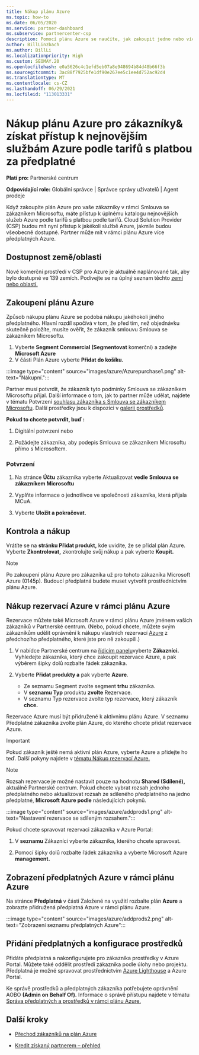 ```yaml
---
title: Nákup plánu Azure
ms.topic: how-to
ms.date: 06/05/2020
ms.service: partner-dashboard
ms.subservice: partnercenter-csp
description: Pomocí plánu Azure se naučíte, jak zakoupit jedno nebo více předplatných Azure, rezervace Azure, konfigurovat prostředky a zobrazit nebo přidat předplatná.
author: BillLinzbach
ms.author: BillLi
ms.localizationpriority: High
ms.custom: SEOMAY.20
ms.openlocfilehash: e0a5626c4c1efd5eb07a8e948694b84d48b66f3b
ms.sourcegitcommit: 3ac88f7925bfe1df90e267ee5c1ee4d752ac92d4
ms.translationtype: MT
ms.contentlocale: cs-CZ
ms.lasthandoff: 06/29/2021
ms.locfileid: "113013331"
---
```

# <a name="purchase-the-azure-plan-for-customers--access-the-latest-azure-services-at-pay-as-you-go-rates"></a>Nákup plánu Azure pro zákazníky& získat přístup k nejnovějším službám Azure podle tarifů s platbou za předplatné

**Platí pro:** Partnerské centrum 

**Odpovídající role:** Globální správce | Správce správy uživatelů | Agent prodeje

Když zakoupíte plán Azure pro vaše zákazníky v rámci Smlouva se zákazníkem Microsoftu, máte přístup k úplnému katalogu nejnovějších služeb Azure podle tarifů s platbou podle tarifů. Cloud Solution Provider (CSP) budou mít nyní přístup k jakékoli službě Azure, jakmile budou všeobecně dostupné. Partner může mít v rámci plánu Azure více předplatných Azure. 

## <a name="countryregion-availability"></a>Dostupnost země/oblasti

Nové komerční prostředí v CSP pro Azure je aktuálně naplánované tak, aby bylo dostupné ve 139 zemích. Podívejte se na úplný seznam těchto [zemí nebo oblastí.](https://query.prod.cms.rt.microsoft.com/cms/api/am/binary/RE3QN0x) 

## <a name="how-to-purchase-azure-plan"></a>Zakoupení plánu Azure

Způsob nákupu plánu Azure se podobá nákupu jakéhokoli jiného předplatného. Hlavní rozdíl spočívá v tom, že před tím, než objednávku skutečně položíte, musíte ověřit, že zákazník smlouvu Smlouva se zákazníkem Microsoftu.

1. Vyberte **Segment Commercial (Segmentovat** komerční) a zadejte **Microsoft Azure** 
2. V části Plán Azure vyberte **Přidat do košíku.**

:::image type="content" source="images/azure/Azurepurchase1.png" alt-text="Nákupní.":::

Partner musí potvrdit, že zákazník tyto podmínky Smlouva se zákazníkem Microsoftu přijal. Další informace o tom, jak to partner může udělat, najdete v tématu Potvrzení [souhlasu zákazníka s Smlouva se zákazníkem Microsoftu](confirm-customer-agreement.md). Další prostředky jsou k dispozici v [galerii prostředků](https://partner.microsoft.com/resources/collection/Microsoft-Customer-Agreement-in-the-CSP-program#/).

**Pokud to chcete potvrdit, buď :** 

1. Digitální potvrzení nebo

2. Požádejte zákazníka, aby podepis Smlouva se zákazníkem Microsoftu přímo s Microsoftem. 

### <a name="to-confirm"></a>Potvrzení 

1. Na stránce **Účtu** zákazníka vyberte Aktualizovat **vedle** **Smlouva se zákazníkem Microsoftu**  

2. Vyplňte informace o jednotlivce ve společnosti zákazníka, která přijala MCuA.

3. Vyberte **Uložit a pokračovat.**  

## <a name="review-and-buy"></a>Kontrola a nákup

Vrátíte se na **stránku Přidat produkt,** kde uvidíte, že se přidal plán Azure. Vyberte **Zkontrolovat,** zkontrolujte svůj nákup a pak vyberte **Koupit.** 

>[!Note]
>Po zakoupení plánu Azure pro zákazníka už pro tohoto zákazníka Microsoft Azure (0145p). Budoucí předplatná budete muset vytvořit prostřednictvím plánu Azure.

## <a name="purchase-azure-reservations-under-the-azure-plan"></a>Nákup rezervací Azure v rámci plánu Azure 
  
Rezervace můžete také Microsoft Azure v rámci plánu Azure jménem vašich zákazníků v Partnerské centrum. (Nebo, pokud chcete, můžete svým zákazníkům udělit oprávnění k nákupu vlastních rezervací [Azure](give-customers-permission.md) z předchozího předplatného, které jste pro ně zakoupili.)

1. V nabídce Partnerské centrum na [řídicím panelu](https://partner.microsoft.com/dashboard/)vyberte **Zákazníci.** Vyhledejte zákazníka, který chce zakoupit rezervace Azure, a pak výběrem šipky dolů rozbalte řádek zákazníka.

2. Vyberte **Přidat produkty a** pak vyberte **Azure**. 

   - Ze seznamu Segment zvolte segment **trhu** zákazníka.
   - V **seznamu Typ** produktu **zvolte** Rezervace.
   - V seznamu Typ rezervace zvolte typ rezervace, který zákazník **chce.**

Rezervace Azure musí být přidružené k aktivnímu plánu Azure. V seznamu Předplatné zákazníka zvolte plán Azure, do kterého chcete přidat rezervace Azure. 

>[!Important] 
>Pokud zákazník ještě nemá aktivní plán Azure, vyberte Azure a přidejte ho teď. Další pokyny najdete v [tématu Nákup rezervací Azure.](azure-reservations-buying.md#purchase-azure-reservations)

>[!Note]
>Rozsah rezervace je možné nastavit pouze na hodnotu **Shared (Sdílené),** aktuálně Partnerské centrum. Pokud chcete vybrat rozsah jednoho předplatného nebo aktualizovat rozsah ze sdíleného předplatného na jedno předplatné, **Microsoft Azure podle** následujících pokynů. 

:::image type="content" source="images/azure/addprods1.png" alt-text="Nastavení rezervace se sdíleným rozsahem.":::

Pokud chcete spravovat rezervaci zákazníka v Azure Portal: 

1. V **seznamu** Zákazníci vyberte zákazníka, kterého chcete spravovat. 

2. Pomocí šipky dolů rozbalte řádek zákazníka a vyberte Microsoft Azure **management.**  
 
## <a name="view-azure-subscriptions-under-the-azure-plan"></a>Zobrazení předplatných Azure v rámci plánu Azure

Na stránce **Předplatná** v části Založené na využití rozbalte plán **Azure** a zobrazte přidružená předplatná Azure v rámci plánu Azure.

:::image type="content" source="images/azure/addprods2.png" alt-text="Zobrazení seznamu předplatných Azure"::: 


## <a name="add-subscriptions-and-configure-resources"></a>Přidání předplatných a konfigurace prostředků

Přidáte předplatná a nakonfigurujete pro zákazníka prostředky v Azure Portal. Můžete také oddělit prostředí zákazníka podle úlohy nebo projektu. Předplatná je možné spravovat prostřednictvím [Azure Lighthouse](https://azure.microsoft.com/services/azure-lighthouse/) a Azure Portal. 

Ke správě prostředků a předplatných zákazníka potřebujete oprávnění AOBO **(Admin on Behalf Of).** Informace o správě přístupu najdete v tématu [Správa předplatných a prostředků v rámci plánu Azure.](azure-plan-manage.md)

## <a name="next-steps"></a>Další kroky

- [Přechod zákazníků na plán Azure](azure-plan-transition.md)

- [Kredit získaný partnerem – přehled](partner-earned-credit.md)
